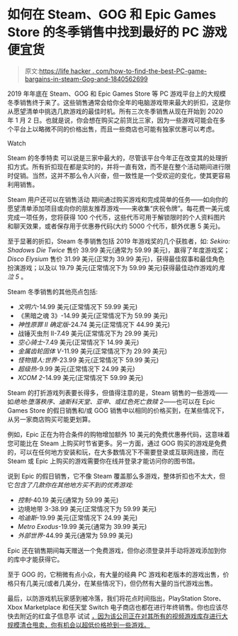 # 如何在 Steam、GOG 和 Epic Games Store 的冬季销售中找到最好的 PC 游戏便宜货

> 原文:[https://life hacker . com/how-to-find-the-best-PC-game-bargains-in-steam-Gog-and-1840562699](https://lifehacker.com/how-to-find-the-best-pc-game-bargains-in-steam-gog-and-1840562699)

2019 年年底在 Steam、GOG 和 Epic Games Store 等 PC 游戏平台上的大规模冬季销售终于来了。这些销售通常会给你全年的电脑游戏带来最大的折扣，这是你从愿望清单中挑选几款游戏的最佳时机。所有三次冬季销售从现在开始到 2020 年 1 月 2 日。也就是说，你会想在购买之前货比三家，因为一些游戏可能会在多个平台上以略微不同的价格出售，而且一些商店也可能有独家优惠可以考虑。

Watch

Steam 的冬季特卖 可以说是三家中最大的，尽管该平台今年正在改变其的处理折扣方式。所有折扣现在都是实时的，并将一直有效，而不是在整个活动期间进行限时促销。当然，这并不那么令人兴奋，但一致性是一个受欢迎的变化，使其更容易利用销售。

Steam 用户还可以在销售活动 期间通过购买游戏和完成简单的任务——如向你的愿望清单添加项目或向你的朋友推荐游戏——来收集“庆祝令牌”。每花费一美元或完成一项任务，您将获得 100 个代币，这些代币可用于解锁限时的个人资料图片和聊天效果，或者保存用于优惠券代码(大约 5000 个代币，额外优惠 5 美元)。

至于显著的折扣，Steam 冬季销售包括 2019 年游戏奖的几个获胜者，如: *Sekiro: Shadows Die Twice* 售价 39.99 美元(通常为 59.99 美元)，赢得了年度游戏奖； *Disco Elysium* 售价 31.99 美元(正常为 39.99 美元)，获得最佳叙事和最佳角色扮演游戏；以及以 19.79 美元(正常情况下为 59.99 美元)获得最佳动作游戏的*鬼泣 5* 。

Steam 冬季销售的其他亮点包括:

*   *文明六*-14.99 美元(正常情况下 59.99 美元)
*   《黑暗之魂 3》-14.99 美元(正常情况下为 59.99 美元)
*   *神性原罪 II 确定版*-24.74 美元(正常情况下 44.99 美元)
*   战锤灭虫剂 II-7.49 美元(正常情况下为 29.99 美元)
*   *空心骑士*-7.49 美元(正常情况下 14.99 美元)
*   *金属齿轮固体 V*-11.99 美元(正常情况下为 29.99 美元)
*   *怪物猎人:世界*-23.99 美元(正常情况下 59.99 美元)
*   *超级热*-9.99 美元(正常情况下 24.99 美元)
*   *XCOM 2*-14.99 美元(正常情况下 59.99 美元)

Steam 的打折游戏列表要长得多，但值得注意的是，Steam 销售的一些游戏——如*绝地:堕落秩序、迪斯科天堂、亚申、*或*红色死亡救赎 2*——也可以在 Epic Games Store 的假日销售和/或 GOG 销售中以相同的价格买到，在某些情况下，从另一家商店购买可能更划算。

例如，Epic 正在为符合条件的购物增加额外 10 美元的免费优惠券代码，这意味着您可能比在 Steam 上购买时节省更多。另一方面，通过 GOG 购买的游戏是免费的，可以在任何地方安装和玩，在大多数情况下不需要登录或互联网连接，而在 Steam 或 Epic 上购买的游戏需要你在线并登录才能访问你的图书馆。

说到 Epic 的假日销售，它不像 Steam 覆盖那么多游戏，整体折扣也不太大，但它*包含了几款你在其他地方买不到的优秀游戏:* 

*   *控制*-40.19 美元(通常为 59.99 美元)
*   边境地带 3-38.99 美元(正常情况下为 59.99 美元)
*   *哈迪斯*-19.99 美元(正常情况下 24.99 美元)
*   *Metro Exodus*-19.99 美元(通常为 39.99 美元)
*   *外部世界*-44.99 美元(通常为 59.99 美元)

Epic 还在销售期间每天赠送一个免费游戏，但你必须登录并手动将游戏添加到你的库中才能获得它。

至于 GOG 的，它稍微有点小众，有大量的经典 PC 游戏和老版本的游戏出售，价格只有几美元(或者几美分，在某些情况下)，但仍然有大量的当代游戏出售。

最后，以防游戏机玩家感到被冷落，我们将花点时间指出，PlayStation Store、Xbox Marketplace 和任天堂 Switch 电子商店也都在进行年终销售。你也应该尽快去附近的红盒子信息亭 试试 [，因为该公司正在对其所有的视频游戏库存进行大规模清仓甩卖，你有机会以超低价格抢到一些游戏。](https://lifehacker.com/redbox-is-selling-off-its-video-game-stock-at-steep-dis-1840533686)
